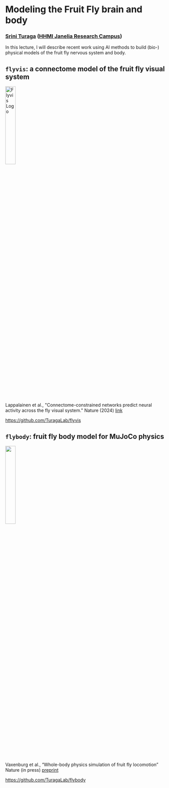# Modeling the Fruit Fly brain and body

### [Srini Turaga](https://www.janelia.org/lab/turaga-lab) ([HHMI Janelia Research Campus](https://www.janelia.org/))

In this lecture, I will describe recent work using AI methods to build (bio-) physical models of the fruit fly nervous system and body.

## `flyvis`: a connectome model of the fruit fly visual system
<img src="[docs/docs/images/flyvis_logo_light@150ppi.webp](https://github.com/TuragaLab/flyvis/blob/main/docs/docs/images/flyvis_logo_light@150ppi.webp)" width="25%" alt="Flyvis Logo">

Lappalainen et al., "Connectome-constrained networks predict neural activity across the fly visual system." Nature (2024) [link](https://www.nature.com/articles/s41586-024-07939-3)

https://github.com/TuragaLab/flyvis

## `flybody`: fruit fly body model for MuJoCo physics
<img src="https://github.com/TuragaLab/flybody/blob/main/fly-white.png" width="25%">


Vaxenburg et al., “Whole-body physics simulation of fruit fly locomotion” Nature (in press) [preprint](https://www.biorxiv.org/content/10.1101/2024.03.11.584515v2)


https://github.com/TuragaLab/flybody
